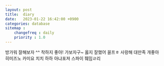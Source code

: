 ```yaml
---
layout: post
title:  diary
date:   2023-01-22 16:42:00 +0900
categories: database
sitemap :
    changefreq : daily
    priority : 1.0
---
```

방가워 잘해보자 ^^ 착하지 좋아!
가보자구~ 옳지 잘했어 꼴프ㅎ
사랑해 대만족 개좋아
히미즈노 카미요 치치 하하 아냐포져
스파이 풰밈ㄹ리
